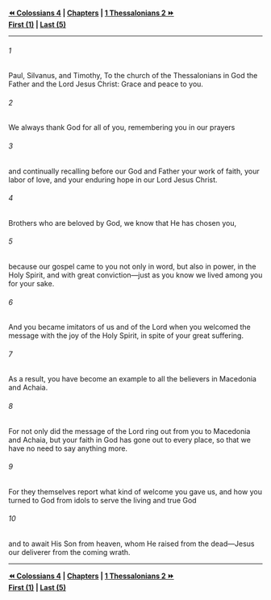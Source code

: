   
**[⏪ Colossians 4](../44.51%20Colossians/Colossians%204.md) | [Chapters](./_index.md) | [1 Thessalonians 2 ⏩](./1%20Thessalonians%202.md)**  
**[First (1)](1%20Thessalonians%201.md) | [Last (5)](./1%20Thessalonians%205.md)**  
  
---  
  
###### 1  
Paul, Silvanus, and Timothy, To the church of the Thessalonians in God the Father and the Lord Jesus Christ: Grace and peace to you.  
  
###### 2  
We always thank God for all of you, remembering you in our prayers  
  
###### 3  
and continually recalling before our God and Father your work of faith, your labor of love, and your enduring hope in our Lord Jesus Christ.  
  
###### 4  
Brothers who are beloved by God, we know that He has chosen you,  
  
###### 5  
because our gospel came to you not only in word, but also in power, in the Holy Spirit, and with great conviction—just as you know we lived among you for your sake.  
  
###### 6  
And you became imitators of us and of the Lord when you welcomed the message with the joy of the Holy Spirit, in spite of your great suffering.  
  
###### 7  
As a result, you have become an example to all the believers in Macedonia and Achaia.  
  
###### 8  
For not only did the message of the Lord ring out from you to Macedonia and Achaia, but your faith in God has gone out to every place, so that we have no need to say anything more.  
  
###### 9  
For they themselves report what kind of welcome you gave us, and how you turned to God from idols to serve the living and true God  
  
###### 10  
and to await His Son from heaven, whom He raised from the dead—Jesus our deliverer from the coming wrath.  
  
  
---  
  
**[⏪ Colossians 4](../44.51%20Colossians/Colossians%204.md) | [Chapters](./_index.md) | [1 Thessalonians 2 ⏩](./1%20Thessalonians%202.md)**  
**[First (1)](1%20Thessalonians%201.md) | [Last (5)](./1%20Thessalonians%205.md)**  
  
